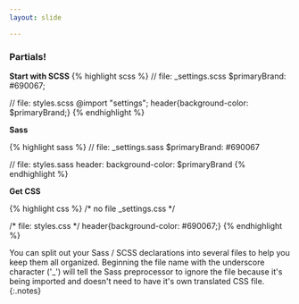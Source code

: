 ```yaml
---
layout: slide

---
```


### Partials!

**Start with SCSS**
{% highlight scss %}
// file: _settings.scss
$primaryBrand: #690067;

// file: styles.scss
@import "settings";
header{background-color: $primaryBrand;}
{% endhighlight %}


<div class="notes">

**Sass**

{% highlight sass %}
// file: _settings.sass
$primaryBrand: #690067

// file: styles.sass
header:
  background-color: $primaryBrand
{% endhighlight %}

</div>

**Get CSS**

{% highlight css %}
/* no file _settings.css */

/* file: styles.css */
header{background-color: #690067;}
{% endhighlight %}

You can split out your Sass / SCSS declarations into several files to
help you keep them all organized. Beginning the file name with the
underscore character ('_') will tell the Sass preprocessor to ignore
the file because it's being imported and doesn't need to have it's own
translated CSS file.
{:.notes}
